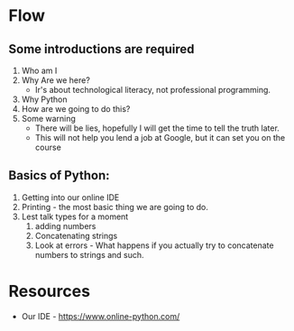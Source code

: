 # Flow

## Some introductions are required

1. Who am I
2. Why Are we here?
    * Ir's about technological literacy, not professional programming.
3. Why Python
4. How are we going to do this?
5. Some warning
    * There will be lies, hopefully I will get the time to tell the truth later.
    * This will not help you lend a job at Google, but it can set you on the course

## Basics of Python:

1. Getting into our online IDE
2. Printing - the most basic thing we are going to do.
3. Lest talk types for a moment
   1. adding numbers
   2. Concatenating strings
   3. Look at errors - What happens if you actually try to concatenate numbers to strings and such.


# Resources

* Our IDE - https://www.online-python.com/
    